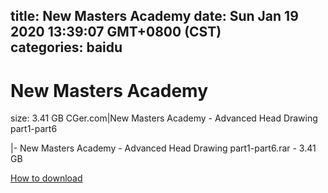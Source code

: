 
title: New Masters Academy
date: Sun Jan 19 2020 13:39:07 GMT+0800 (CST)    
categories: baidu
---

# New Masters Academy
size: 3.41 GB
 CGer.com|New Masters Academy - Advanced Head Drawing part1-part6
 
|- New Masters Academy - Advanced Head Drawing part1-part6.rar - 3.41 GB

[How to download](https://bpcam.bemobtrk.com/go/2ceec3aa-1ca2-46d6-b9ff-aaa5c184517c?jno=4967)